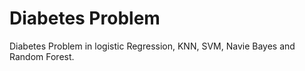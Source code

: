 # Diabetes Problem
Diabetes Problem in logistic Regression, KNN, SVM, Navie Bayes and Random Forest.
